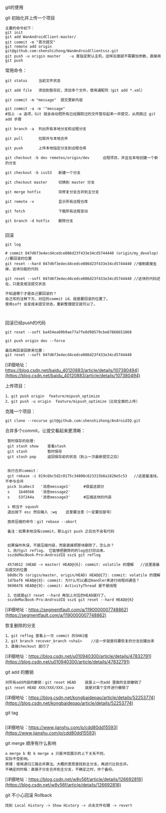 
git的使用

git 初始化并上传一个项目
```
主要的命令如下：
git init
git add WanAndroidClient-master/
git commit -m "首次提交"
git remote add origin git@github.com:shenshizhong/WanAndroidClientssz.git
git push -u origin master    -u 是指定默认主机，这样后面就不需要加参数，直接用git push
```
常用命令：
```
git status     当前文件状态

git add file   添加到暂存区，添加多个文件，使用通配符（git add *.xml）

git commit -m "message"  提交更新内容

git commit -a -m '"message"   
#加上 -a 选项，Git 就会自动把所有已经跟踪过的文件暂存起来一并提交，从而跳过 git add 步骤

git branch -a  列出所有本地分支和远程分支

git pull       拉取并与本地合并

git push       上传本地指定分支到远程仓库

git checkout -b dev remotes/origin/dev      远程项目，并且在本地创建一个新的分支

git checkout -b iss53   新建一个分支

git checkout master     切换到 master 分支

git merge hotfix        将修复分支合并到主分支

git remote -v           显示所有远程仓库

git fetch               下载所有远程变动

git branch -d hotfix    删除分支


```

回滚
```
git log

# commit 047d6f3e4ecd4cedce086d23f433e34cd5744440 (origin/my_develop) //要回滚的位置
git reset --hard 047d6f3e4ecd4cedce086d23f433e34cd5744440 //强制直接去掉，这块功能的代码

git reset --soft 047d6f3e4ecd4cedce086d23f433e34cd5744440 //这块的代码还在，只是变成没提交状态

不知道哪个才是自己要回滚的？
自己写的注释下方，对应的commit id，就是要回滚的位置了。
使用soft 会变成未提交状态，重新整理提交就可以了。



```

回滚已经push的代码
```
git reset --soft ba454ea89b9ae77a7fe0d98579cbe67866651868

git push origin dev --force

最后再回滚回原来位置：
git reset --soft 047d6f3e4ecd4cedce086d23f433e34cd5744440

```
[详细地址：https://blog.csdn.net/baidu_40120883/article/details/107380494](https://blog.csdn.net/baidu_40120883/article/details/107380494)

上传项目： 
```
1、git push origin  feature/mipush_optimize
2、git push -u origin  feature/mipush_optimize（比较全面的上传）
```
克隆一个项目：
```
git clone --recurse git@github.com:shenshizhong/AndroidIQ.git
```

合并多个commit，让提交看起来更清晰：
```
 暂时保存的处理:
 git stash show    查看stash
 git stash         暂时保存
 git stash pop     返回保存前的状态（到上一次最新提交之后）
 
 
 执行合并commit：
 git rebase -i 819c6bc5d2c0175c34808c623315b8a1828e5c53   //这是基准线，不参与合并
 pick 3ca6ec3   '消息message1'      #保留这部分
 s    1b40566   '消息message2'
 s    53f244a   '消息message3'      #压缩这块的内容
 
 s 相当于 squash
 退出按下 esc 然后输入 :wq    这里要注意（一定要加冒号）

 放弃压缩的命令：git rebase --abort

 备注：如果本地没有commit，那么git push 之后也不会有代码


 如果操作失误，不是压缩内容，而是直接把那块删除了，怎么办？
 1、执行git reflog， 它能够把删除的的log也打印出来。
 sszdeMacBook-Pro:AndroidIQ ssz$ git reflog

 457d012 (HEAD -> master) HEAD@{6}: commit: volatile 的理解   //这里是最后提交的位置
 b0d6c7b (origin/master, origin/HEAD) HEAD@{7}: commit: volatile 的理解
 1d7baf6 HEAD@{8}: commit: 为什么可以通过Handler来进行线程间通信？
 9698476 HEAD@{9}: commit: ActivityThread 是不是线程

 2、也就是git reset --hard 再加上对应的HEAD就行了。
 sszdeMacBook-Pro:AndroidIQ ssz$ git reset --hard HEAD@{6}

```
[详细地址：https://segmentfault.com/a/1190000007748862](https://segmentfault.com/a/1190000007748862)

恢复删除的分支
```
1、git reflog 查看上一次 commit 的SHA1值
2、git branch recover_branch <sha1>    //这一步就是将要恢复的分支创建出来
3、直接checkout 就行了

```
[详细地址：https://blog.csdn.net/u010940300/article/details/47832791](https://blog.csdn.net/u010940300/article/details/47832791)

git add 的撤销
```
对所有add内容的撤销：git reset HEAD    就是上一次add 里面的全部撤销了
git reset HEAD XXX/XXX/XXX.java     就是对某个文件进行撤销了
```
[详细地址：https://blog.csdn.net/kongbaidepao/article/details/52253774](https://blog.csdn.net/kongbaidepao/article/details/52253774)

git tag
```
```
[详细地址：https://www.jianshu.com/p/cdd80dd15593](https://www.jianshu.com/p/cdd80dd15593)

git merge 顺序有什么影响
```
a merge b 和 b merge a 只是冲突展示的上下关系不同，
实际不受影响。
原理：使用递归三路合并算法。大概的意思是找到主分支，再进行比较合并。
不确定的时候：直接子分支合并到主分支，不确定之时，作个备份。
```
[详细地址：https://blog.csdn.net/w8y56f/article/details/126692816](https://blog.csdn.net/w8y56f/article/details/126692816)

git 不小心回滚 Rollback
```
找到 Local History -> Show History -> 点击文件右键 -> revert

```